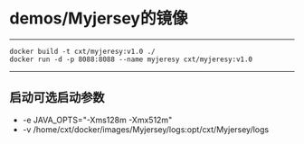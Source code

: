 # demos/Myjersey的镜像

***
	docker build -t cxt/myjeresy:v1.0 ./
	docker run -d -p 8088:8088 --name myjeresy cxt/myjeresy:v1.0
***
## 启动可选启动参数
* -e JAVA_OPTS="-Xms128m -Xmx512m" 
* -v /home/cxt/docker/images/Myjersey/logs:opt/cxt/Myjersey/logs